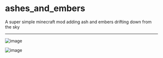 # ashes_and_embers
A super simple minecraft mod adding ash and embers drifting down from the sky

---

![image](https://github.com/Atropa-Solanaceae/ashes_and_embers/assets/89823371/dfa73f25-d785-4e4a-bfb5-2b4680d65bff)

![image](https://github.com/Atropa-Solanaceae/ashes_and_embers/assets/89823371/5ed00365-a800-4c8f-87cc-bac50325adf2)
